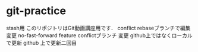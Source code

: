 # git-practice
stash用
このリポジトリはGit動画講座用です．
conflict
rebaseブランチで編集
変更
no-fast-forward feature conflictブランチ 変更
github上ではなくローカルで更新
github 上で更新二回目
